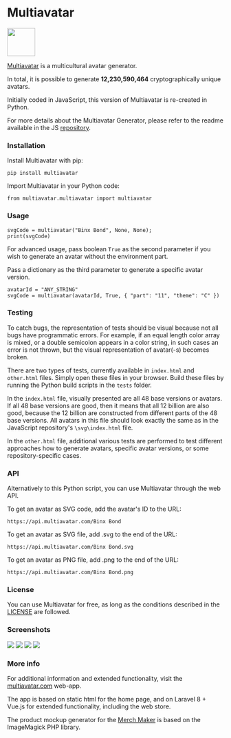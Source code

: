 # Multiavatar #

<img src="https://raw.githubusercontent.com/multiavatar/Multiavatar/main/logo.png?v=001" width="65">

[Multiavatar](https://multiavatar.com) is a multicultural avatar generator.

In total, it is possible to generate **12,230,590,464** cryptographically unique avatars.

Initially coded in JavaScript, this version of Multiavatar is re-created in Python.

For more details about the Multiavatar Generator, please refer to the readme available in the JS [repository](https://github.com/multiavatar/Multiavatar).


### Installation ###

Install Multiavatar with pip:

`pip install multiavatar`

Import Multiavatar in your Python code:

`from multiavatar.multiavatar import multiavatar`


### Usage ###

```
svgCode = multiavatar("Binx Bond", None, None);
print(svgCode)
```

For advanced usage, pass boolean `True` as the second parameter if you wish to generate an avatar without the environment part.

Pass a dictionary as the third parameter to generate a specific avatar version.

```
avatarId = "ANY_STRING"
svgCode = multiavatar(avatarId, True, { "part": "11", "theme": "C" })
```


### Testing ###

To catch bugs, the representation of tests should be visual because not all bugs have programmatic errors. For example, if an equal length color array is mixed, or a double semicolon appears in a color string, in such cases an error is not thrown, but the visual representation of avatar(-s) becomes broken.

There are two types of tests, currently available in `index.html` and `other.html` files. Simply open these files in your browser. Build these files by running the Python build scripts in the `tests` folder.

In the `index.html` file, visually presented are all 48 base versions or avatars. If all 48 base versions are good, then it means that all 12 billion are also good, because the 12 billion are constructed from different parts of the 48 base versions. All avatars in this file should look exactly the same as in the JavaScript repository's `\svg\index.html` file.

In the `other.html` file, additional various tests are performed to test different approaches how to generate avatars, specific avatar versions, or some repository-specific cases.


### API ###

Alternatively to this Python script, you can use Multiavatar through the web API.

To get an avatar as SVG code, add the avatar's ID to the URL:

```
https://api.multiavatar.com/Binx Bond
```

To get an avatar as SVG file, add .svg to the end of the URL:

```
https://api.multiavatar.com/Binx Bond.svg
```
To get an avatar as PNG file, add .png to the end of the URL:

```
https://api.multiavatar.com/Binx Bond.png
```


### License ###

You can use Multiavatar for free, as long as the conditions described in the [LICENSE](https://multiavatar.com/license) are followed.


### Screenshots ###

<img src="https://multiavatar.com/press/img/screenshots/screenshot-02.png?v=001">

<img src="https://multiavatar.com/press/img/screenshots/screenshot-03.png?v=001">

<img src="https://multiavatar.com/press/img/screenshots/screenshot-09.png?v=001">

<img src="https://multiavatar.com/press/img/screenshots/screenshot-10.png?v=001">


### More info ###

For additional information and extended functionality, visit the [multiavatar.com](https://multiavatar.com) web-app.

The app is based on static html for the home page, and on Laravel 8 + Vue.js for extended functionality, including the web store.

The product mockup generator for the [Merch Maker](https://multiavatar.com/merch-maker) is based on the ImageMagick PHP library.